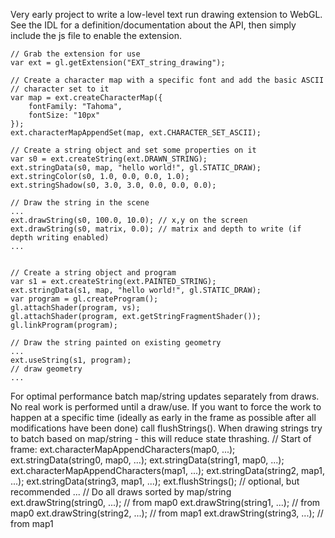 Very early project to write a low-level text run drawing extension to WebGL.
See the IDL for a definition/documentation about the API, then simply include
the js file to enable the extension.

    // Grab the extension for use
    var ext = gl.getExtension("EXT_string_drawing");

    // Create a character map with a specific font and add the basic ASCII
    // character set to it
    var map = ext.createCharacterMap({
        fontFamily: "Tahoma",
        fontSize: "10px"
    });
    ext.characterMapAppendSet(map, ext.CHARACTER_SET_ASCII);

    // Create a string object and set some properties on it
    var s0 = ext.createString(ext.DRAWN_STRING);
    ext.stringData(s0, map, "hello world!", gl.STATIC_DRAW);
    ext.stringColor(s0, 1.0, 0.0, 0.0, 1.0);
    ext.stringShadow(s0, 3.0, 3.0, 0.0, 0.0, 0.0);

    // Draw the string in the scene
    ...
    ext.drawString(s0, 100.0, 10.0); // x,y on the screen
    ext.drawString(s0, matrix, 0.0); // matrix and depth to write (if depth writing enabled)
    ...


    // Create a string object and program
    var s1 = ext.createString(ext.PAINTED_STRING);
    ext.stringData(s1, map, "hello world!", gl.STATIC_DRAW);
    var program = gl.createProgram();
    gl.attachShader(program, vs);
    gl.attachShader(program, ext.getStringFragmentShader());
    gl.linkProgram(program);

    // Draw the string painted on existing geometry
    ...
    ext.useString(s1, program);
    // draw geometry
    ...

For optimal performance batch map/string updates separately from draws. No real work
is performed until a draw/use. If you want to force the work to happen at a specific
time (ideally as early in the frame as possible after all modifications have been done)
call flushStrings().
When drawing strings try to batch based on map/string - this will reduce state thrashing.
    // Start of frame:
    ext.characterMapAppendCharacters(map0, ...);
    ext.stringData(string0, map0, ...);
    ext.stringData(string1, map0, ...);
    ext.characterMapAppendCharacters(map1, ...);
    ext.stringData(string2, map1, ...);
    ext.stringData(string3, map1, ...);
    ext.flushStrings(); // optional, but recommended
    ...
    // Do all draws sorted by map/string
    ext.drawString(string0, ...); // from map0
    ext.drawString(string1, ...); // from map0
    ext.drawString(string2, ...); // from map1
    ext.drawString(string3, ...); // from map1
    